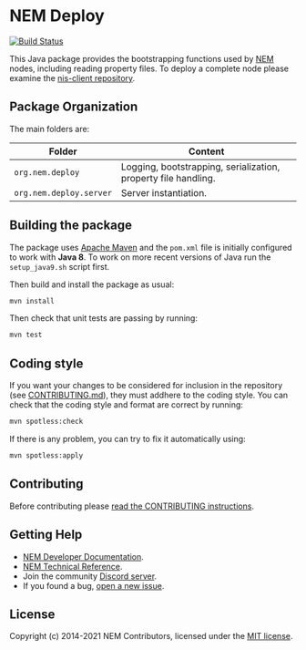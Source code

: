 # NEM Deploy

[![Build Status](https://travis-ci.org/NemProject/nem.deploy.svg?branch=dev)](https://travis-ci.org/NemProject/nem.deploy)

This Java package provides the bootstrapping functions used by [NEM](https://nemproject.github.io/nem-docs) nodes, including reading property files. To deploy a complete node please examine the [nis-client repository](https://github.com/NemProject/nis-client).

## Package Organization

The main folders are:

| Folder                  | Content                                                        |
| ----------------------- | -------------------------------------------------------------- |
| `org.nem.deploy`        | Logging, bootstrapping, serialization, property file handling. |
| `org.nem.deploy.server` | Server instantiation.                                          |

## Building the package

The package uses [Apache Maven](https://maven.apache.org/) and the ``pom.xml`` file is initially configured to work with **Java 8**. To work on more recent versions of Java run the ``setup_java9.sh`` script first.

Then build and install the package as usual:

```bash
mvn install
```

Then check that unit tests are passing by running:

```bash
mvn test
```

## Coding style

If you want your changes to be considered for inclusion in the repository (see [CONTRIBUTING.md](CONTRIBUTING.md)), they must addhere to the coding style. You can check that the coding style and format are correct by running:

```bash
mvn spotless:check
```

If there is any problem, you can try to fix it automatically using:

```bash
mvn spotless:apply
```

## Contributing

Before contributing please [read the CONTRIBUTING instructions](CONTRIBUTING.md).

## Getting Help

- [NEM Developer Documentation](https://nemproject.github.io/nem-docs).
- [NEM Technical Reference](https://nemproject.github.io/nem-docs/pages/Whitepapers/NEM_techRef.pdf).
- Join the community [Discord server](https://discord.gg/xymcity).
- If you found a bug, [open a new issue](https://github.com/NemProject/nem.core/issues).

## License

Copyright (c) 2014-2021 NEM Contributors, licensed under the [MIT license](LICENSE).

